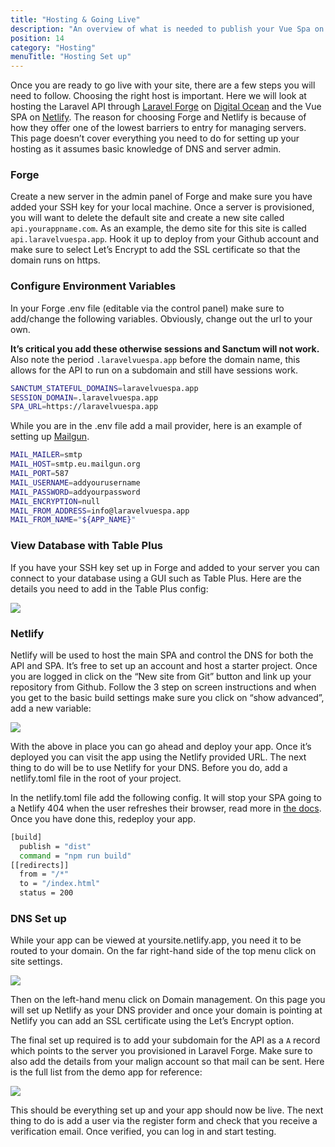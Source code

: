 ```yaml
---
title: "Hosting & Going Live"
description: "An overview of what is needed to publish your Vue Spa on Netlify and host the API via Laravel Forge."
position: 14
category: "Hosting"
menuTitle: "Hosting Set up"
---
```


Once you are ready to go live with your site, there are a few steps you will need to follow. Choosing the right host is important. Here we will look at hosting the Laravel API through [Laravel Forge](https://forge.laravel.com/) on [Digital Ocean](https://www.digitalocean.com/) and the Vue SPA on [Netlify](https://www.netlify.com/). The reason for choosing Forge and Netlify is because of how they offer one of the lowest barriers to entry for managing servers. This page doesn’t cover everything you need to do for setting up your hosting as it assumes basic knowledge of DNS and server admin.

### Forge

Create a new server in the admin panel of Forge and make sure you have added your SSH key for your local machine. Once a server is provisioned, you will want to delete the default site and create a new site called `api.yourappname.com`. As an example, the demo site for this site is called `api.laravelvuespa.app`. Hook it up to deploy from your Github account and make sure to select Let’s Encrypt to add the SSL certificate so that the domain runs on https.

### Configure Environment Variables

In your Forge .env file (editable via the control panel) make sure to add/change the following variables. Obviously, change out the url to your own.

**It’s critical you add these otherwise sessions and Sanctum will not work.** Also note the period `.laravelvuespa.app` before the domain name, this allows for the API to run on a subdomain and still have sessions work.

```bash
SANCTUM_STATEFUL_DOMAINS=laravelvuespa.app
SESSION_DOMAIN=.laravelvuespa.app
SPA_URL=https://laravelvuespa.app
```

While you are in the .env file add a mail provider, here is an example of setting up [Mailgun](https://www.mailgun.com/).

```bash
MAIL_MAILER=smtp
MAIL_HOST=smtp.eu.mailgun.org
MAIL_PORT=587
MAIL_USERNAME=addyourusername
MAIL_PASSWORD=addyourpassword
MAIL_ENCRYPTION=null
MAIL_FROM_ADDRESS=info@laravelvuespa.app
MAIL_FROM_NAME="${APP_NAME}"
```

### View Database with Table Plus

If you have your SSH key set up in Forge and added to your server you can connect to your database using a GUI such as Table Plus. Here are the details you need to add in the Table Plus config:

![](https://res.cloudinary.com/redfern-web/image/upload/v1610315300/laravelvue-spa/table-plus.png)

### Netlify

Netlify will be used to host the main SPA and control the DNS for both the API and SPA. It’s free to set up an account and host a starter project. Once you are logged in click on the “New site from Git” button and link up your repository from Github. Follow the 3 step on screen instructions and when you get to the basic build settings make sure you click on “show advanced”, add a new variable:

![](https://res.cloudinary.com/redfern-web/image/upload/v1610348790/laravelvue-spa/netlify-env.png)

With the above in place you can go ahead and deploy your app. Once it’s deployed you can visit the app using the Netlify provided URL. The next thing to do will be to use Netlify for your DNS. Before you do, add a netlify.toml file in the root of your project.

In the netlify.toml file add the following config. It will stop your SPA going to a Netlify 404 when the user refreshes their browser, read more in [the docs](https://docs.netlify.com/routing/redirects/rewrites-proxies/#history-pushstate-and-single-page-apps). Once you have done this, redeploy your app.

```bash
[build]
  publish = "dist"
  command = "npm run build"
[[redirects]]
  from = "/*"
  to = "/index.html"
  status = 200
```

### DNS Set up

While your app can be viewed at yoursite.netlify.app, you need it to be routed to your domain. On the far right-hand side of the top menu click on site settings.

![](https://res.cloudinary.com/redfern-web/image/upload/v1610349523/laravelvue-spa/netlify-menu.png)

Then on the left-hand menu click on Domain management. On this page you will set up Netlify as your DNS provider and once your domain is pointing at Netlify you can add an SSL certificate using the Let’s Encrypt option.

The final set up required is to add your subdomain for the API as a `A` record which points to the server you provisioned in Laravel Forge. Make sure to also add the details from your malign account so that mail can be sent. Here is the full list from the demo app for reference:

![](https://res.cloudinary.com/redfern-web/image/upload/v1610349935/laravelvue-spa/netlify-dns.png)

This should be everything set up and your app should now be live. The next thing to do is add a user via the register form and check that you receive a verification email. Once verified, you can log in and start testing.
